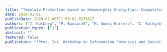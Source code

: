 ```yaml
---
title: "Template Protection based on Homomorphic Encryption: Computational Efficient Application to Iris-Biometric Verification and Identification"
date: 2019-01-01
publishDate: 2020-02-06T11:50:01.897581Z
authors: ["J. Kolberg", "P. Bauspieß", "M. Gomez-Barrero", "C. Rathgeb", "M. Durmuth", "C. Busch"]
publication_types: ["1"]
abstract: ""
featured: false
publication: "*Proc. Int. Workshop on Information Forensics and Security (WIFS)*"
---
```


